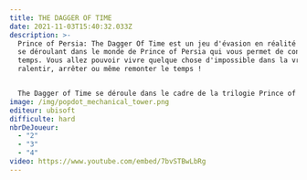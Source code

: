 ```yaml
---
title: THE DAGGER OF TIME
date: 2021-11-03T15:40:32.033Z
description: >-
  Prince of Persia: The Dagger Of Time est un jeu d'évasion en réalité virtuelle
  se déroulant dans le monde de Prince of Persia qui vous permet de contrôler le
  temps. Vous allez pouvoir vivre quelque chose d'impossible dans la vraie vie :
  ralentir, arrêter ou même remonter le temps !


  The Dagger of Time se déroule dans le cadre de la trilogie Prince of Persia (Sands of Time, Warrior Within, The Two Thrones). Les joueurs sont convoqués à la Forteresse du Temps par Kaileena pour arrêter un mage maléfique. Kaileena restaure et donne le poignard du temps aux joueurs afin qu'ils puissent atteindre la chambre du sablier et l'utiliser pour arrêter les mages.
image: /img/popdot_mechanical_tower.png
editeur: ubisoft
difficulte: hard
nbrDeJoueur:
  - "2"
  - "3"
  - "4"
video: https://www.youtube.com/embed/7bvSTBwLbRg
---
```

